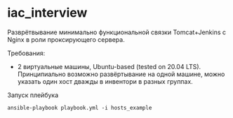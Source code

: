 # iac_interview

Разврётвывание минимально функциональной связки Tomcat+Jenkins с Nginx в роли проксирующего сервера.

Требования: 
 * 2 виртуальные машины, Ubuntu-based (tested on 20.04 LTS). Принципиально возможно развёртывание на одной машине, можно указать один хост дважды в инвентори в разных группах.

Запуск плейбука

```ansible-playbook playbook.yml -i hosts_example```